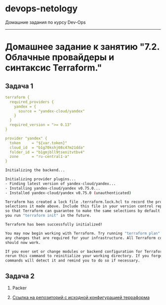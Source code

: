 # devops-netology
Домашние задания по курсу Dev-Ops

------

# Домашнее задание к занятию "7.2. Облачные провайдеры и синтаксис Terraform."


## Задача 1

```yaml
terraform {
  required_providers {
    yandex = {
      source = "yandex-cloud/yandex"
    }
  }
  required_version = ">= 0.13"
}

provider "yandex" {
  token     = "${var.token}"
  cloud_id  = "b1g70kshj08c47m21dda"
  folder_id = "b1gmjbll9tsenitvtbv4"
  zone      = "ru-central1-a"
}
```

```bash
Initializing the backend...

Initializing provider plugins...
- Finding latest version of yandex-cloud/yandex...
- Installing yandex-cloud/yandex v0.75.0...
- Installed yandex-cloud/yandex v0.75.0 (unauthenticated)

Terraform has created a lock file .terraform.lock.hcl to record the provider
selections it made above. Include this file in your version control repository
so that Terraform can guarantee to make the same selections by default when
you run "terraform init" in the future.

Terraform has been successfully initialized!

You may now begin working with Terraform. Try running "terraform plan" to see
any changes that are required for your infrastructure. All Terraform commands
should now work.

If you ever set or change modules or backend configuration for Terraform,
rerun this command to reinitialize your working directory. If you forget, other
commands will detect it and remind you to do so if necessary.
```


## Задача 2


1. Packer

2. [Ссылка на репозиторий с исходной конфигурацией терраформа](https://github.com/L1qu1dVacuum/devops-netology/tree/main/second_term/hw-terraform-02-syntax/src/terraform)
